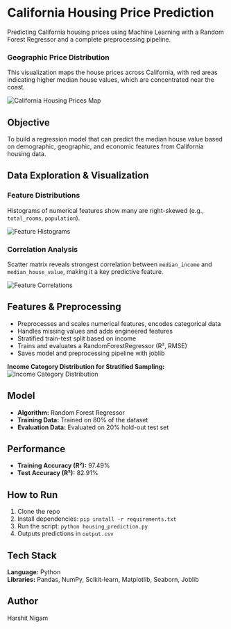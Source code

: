 # California Housing Price Prediction

Predicting California housing prices using Machine Learning with a Random Forest Regressor and a complete preprocessing pipeline.

### Geographic Price Distribution
This visualization maps the house prices across California, with red areas indicating higher median house values, which are concentrated near the coast.

![California Housing Prices Map](images/3.image.png)

## Objective
To build a regression model that can predict the median house value based on demographic, geographic, and economic features from California housing data.

## Data Exploration & Visualization

### Feature Distributions
Histograms of numerical features show many are right-skewed (e.g., `total_rooms`, `population`).

![Feature Histograms](images/1.image.png)

### Correlation Analysis
Scatter matrix reveals strongest correlation between `median_income` and `median_house_value`, making it a key predictive feature.

![Feature Correlations](images/4.image.jpg)

## Features & Preprocessing
- Preprocesses and scales numerical features, encodes categorical data  
- Handles missing values and adds engineered features  
- Stratified train-test split based on income  
- Trains and evaluates a RandomForestRegressor (R², RMSE)  
- Saves model and preprocessing pipeline with joblib 

**Income Category Distribution for Stratified Sampling:**  
![Income Category Distribution](images/2.image.png)

## Model
- **Algorithm:** Random Forest Regressor
- **Training Data:** Trained on 80% of the dataset
- **Evaluation Data:** Evaluated on 20% hold-out test set

## Performance
- **Training Accuracy (R²):** 97.49%
- **Test Accuracy (R²):** 82.91%

## How to Run
1. Clone the repo
2. Install dependencies: `pip install -r requirements.txt`
3. Run the script: `python housing_prediction.py`
4. Outputs predictions in `output.csv`

## Tech Stack
**Language:** Python  
**Libraries:** Pandas, NumPy, Scikit-learn, Matplotlib, Seaborn, Joblib

## Author
Harshit Nigam
